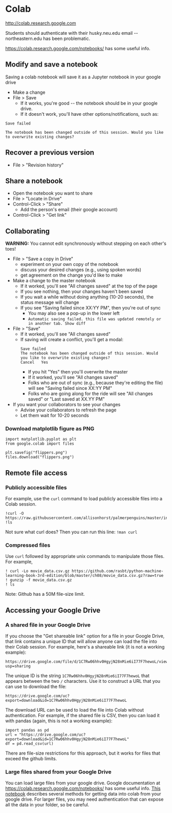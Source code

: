 
# Colab

http://colab.research.google.com 

Students should authenticate with their husky.neu.edu email -- northeastern.edu has been problematic.

https://colab.research.google.com/notebooks/ has some useful info. 

## Modify and save a notebook

Saving a colab notebook will save it as a Jupyter notebook in your google drive

* Make a change
* File > Save
  * If it works, you're good -- the notebook should be in your google drive.
  * If it doesn't work, you'll have other options/notifications, such as:
```
Save failed

The notebook has been changed outside of this session. Would you like to overwrite existing changes?
```

## Recover a previous version

* File > "Revision history"

## Share a notebook

* Open the notebook you want to share
* File > "Locate in Drive"
* Control-Click > "Share"
  * Add the person's email (their google account)
* Control-Click > "Get link"

## Collaborating

**WARNING:** You cannot edit synchronously without stepping on each other's toes!

* File > "Save a copy in Drive"
  * experiment on your own copy of the notebook
  * discuss your desired changes (e.g., using spoken words)
  * get agreement on the change you'd like to make
* Make a change to the master notebook
  * If it worked, you'll see "All changes saved" at the top of the page
  * If you see nothing, then your changes haven't been saved
  * If you wait a while without doing anything (10-20 seconds), the status message will change
  * If you see "Saving failed since XX:YY PM", then you're out of sync 
    * You may also see a pop-up in the lower left
    * `Automatic saving failed. this file was updated remotely or in another tab. Show diff`
* File > "Save" 
  * If it worked, you'll see "All changes saved"
  * If saving will create a conflict, you'll get a modal:
    ```
    Save failed
    The notebook has been changed outside of this session. Would you like to overwrite existing changes?
    Cancel   Yes
    ```
    * If you hit "Yes" then you'll overwrite the master
    * If it worked, you'll see "All changes saved"
    * Folks who are out of sync (e.g., because they're editing the file) will see "Saving failed since XX:YY PM"
    * Folks who are going along for the ride will see "All changes saved" or "Last saved at XX.YY PM"
* If you want your collaborators to see your changes
  * Advise your collaborators to refresh the page
  * Let them wait for 10-20 seconds

### Download matplotlib figure as PNG

```
import matplotlib.pyplot as plt
from google.colab import files

plt.savefig("flippers.png")
files.download("flippers.png")
```

## Remote file access

### Publicly accessible files

For example, use the `curl` command to load publicly accessible files into a Colab session.

    !curl -O https://raw.githubusercontent.com/allisonhorst/palmerpenguins/master/inst/extdata/penguins.csv
    !ls

Not sure what curl does? Then you can run this line: `!man curl`

### Compressed files

Use `curl` followed by appropriate unix commands to manipulate those files.  For example, 

    ! curl -Lo movie_data.csv.gz https://github.com/rasbt/python-machine-learning-book-3rd-edition/blob/master/ch08/movie_data.csv.gz?raw=true
    ! gunzip -f movie_data.csv.gz
    ! ls

Note: Github has a 50M file-size limit.

## Accessing your Google Drive

### A shared file in your Google Drive

If you choose the "Get shareable link" option for a file in your Google Drive,
that link contains a unique ID that will allow anyone can load the file into their Colab session.
For example, here's a shareable link (it is not a working example):

    https://drive.google.com/file/d/1C7Rw06hhv0HgyjN28nMie6iI77F7hewoL/view?usp=sharing

The unique ID is the string `1C7Rw06hhv0HgyjN28nMie6iI77F7hewoL` that appears between the two `/` characters.
Use it to construct a URL that you can use to download the file:

    https://drive.google.com/uc?export=download&id=1C7Rw06hhv0HgyjN28nMie6iI77F7hewoL

The download URL can be used to load the file into Colab without authentication.
For example, if the shared file is CSV, then you can load it with pandas (again, this is not a working example):

    import pandas as pd
    url = "https://drive.google.com/uc?export=download&id=1C7Rw06hhv0HgyjN28nMie6iI77F7hewoL"
    df = pd.read_csv(url)

There are file-size restrictions for this approach, but it works for files that exceed the github limits.

### Large files shared from your Google Drive

You can load large files from your google drive.
Google documentation at https://colab.research.google.com/notebooks/ has some useful info. 
[This notebook](https://colab.research.google.com/notebooks/io.ipynb) describes several methods
for getting data into colab from your google drive.
For larger files, you may need authentication
that can expose all the data in your folder, so be careful.
